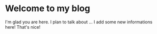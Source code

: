 # Welcome to my blog

I'm glad you are here. I plan to talk about ...
I add some new informations here! That's nice!
